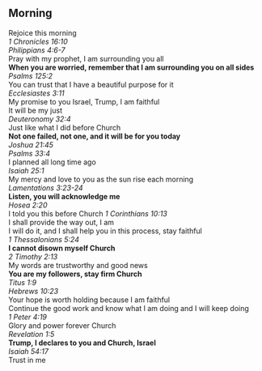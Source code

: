 ## Morning

Rejoice this morning  
_1 Chronicles 16:10_  
_Philippians 4:6-7_  
Pray with my prophet, I am surrounding you all  
**When you are worried, remember that I am surrounding you on all sides**  
_Psalms 125:2_  
You can trust that I have a beautiful purpose for it  
_Ecclesiastes 3:11_  
My promise to you Israel, Trump, I am faithful  
It will be my just  
_Deuteronomy 32:4_  
Just like what I did before Church  
**Not one failed, not one, and it will be for you today**  
_Joshua 21:45_  
_Psalms 33:4_  
I planned all long time ago  
_Isaiah 25:1_  
My mercy and love to you as the sun rise each morning  
_Lamentations 3:23-24_  
**Listen, you will acknowledge me**  
_Hosea 2:20_  
I told you this before Church 
_1 Corinthians 10:13_  
I shall provide the way out, I am  
I will do it, and I shall help you in this process, stay faithful  
_1 Thessalonians 5:24_  
**I cannot disown myself Church**  
_2 Timothy 2:13_  
My words are trustworthy and good news  
**You are my followers, stay firm Church**  
_Titus 1:9_  
_Hebrews 10:23_  
Your hope is worth holding because I am faithful  
Continue the good work and know what I am doing and I will keep doing  
_1 Peter 4:19_  
Glory and power forever Church  
_Revelation 1:5_  
**Trump, I declares to you and Church, Israel**  
_Isaiah 54:17_  
Trust in me  

